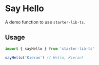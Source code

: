 # Say Hello

A demo function to use `starter-lib-ts`.

## Usage

```js
import { sayHello } from 'starter-lib-ts'

sayHello('Kieran') // Hello, Kieran!
```
